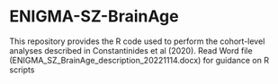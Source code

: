 # ENIGMA-SZ-BrainAge
This repository provides the R code used to perform the cohort-level analyses described in Constantinides et al (2020).
Read Word file (ENIGMA_SZ_BrainAge_description_20221114.docx) for guidance on R scripts
